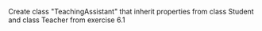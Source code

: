 Create class "TeachingAssistant" that inherit properties from class Student and class Teacher from exercise 6.1